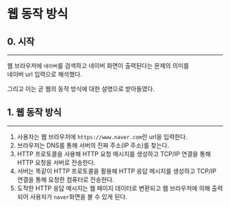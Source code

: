# 웹 동작 방식

## 0. 시작

---
웹 브라우저에 `네이버`를 검색하고 네이버 화면이 출력된다는 문제의 의미를  
네이버 url 입력으로 해석했다.  

그리고 이는 곧 웹의 동작 방식에 대한 설명으로 받아들였다.


## 1. 웹 동작 방식

---
1. 사용자는 웹 브라우저에 `https://www.naver.com`란 url을 입력한다.
2. 브라우저는 DNS를 통해 서버의 진짜 주소(IP 주소)를 찾는다.
3. HTTP 프로토콜을 사용해 HTTP 요청 메시지를 생성하고 TCP/IP 연결을 통해 HTTP 요청을 서버로 전송한다.
4. 서버는 똑같이 HTTP 프로토콜을 활용해 HTTP 응답 메시지를 생성하고 TCP/IP 연결을 통해 요청한 컴퓨터로 전송한다.
5. 도착한 HTTP 응답 메시지는 웹 페이지 데이터로 변환되고 웹 브라우저에 의해 출력되어 사용자가 `naver`화면을 볼 수 있게 된다.